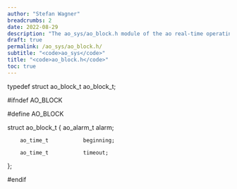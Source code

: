 ```yaml
---
author: "Stefan Wagner"
breadcrumbs: 2
date: 2022-08-29
description: "The ao_sys/ao_block.h module of the ao real-time operating system."
draft: true
permalink: /ao_sys/ao_block.h/ 
subtitle: "<code>ao_sys</code>"
title: "<code>ao_block.h</code>"
toc: true
---
```


typedef struct  ao_block_t  ao_block_t;

#ifndef AO_BLOCK

#define AO_BLOCK

struct  ao_block_t
{
        ao_alarm_t          alarm;

        ao_time_t           beginning;

        ao_time_t           timeout;
};

#endif

